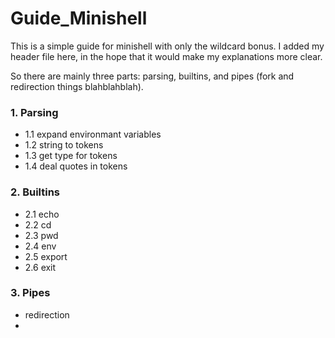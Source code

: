 # Guide_Minishell

This is a simple guide for minishell with only the wildcard bonus. I added my header file here, in the hope that it would make my explanations more clear.

So there are mainly three parts: parsing, builtins, and pipes (fork and redirection things blahblahblah).

### 1. Parsing
   - 1.1 expand environmant variables
   - 1.2 string to tokens
   - 1.3 get type for tokens
   - 1.4 deal quotes in tokens

### 2. Builtins
   - 2.1 echo
   - 2.2 cd
   - 2.3 pwd
   - 2.4 env
   - 2.5 export
   - 2.6 exit

### 3. Pipes
   - redirection
   - 
